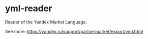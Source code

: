 # yml-reader

Reader of the Yandex Market Language. 

See more: https://yandex.ru/support/partnermarket/export/yml.html